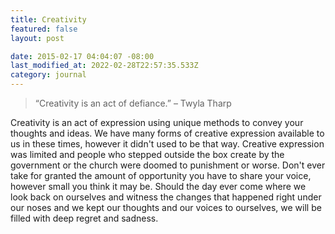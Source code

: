 ```yaml
---
title: Creativity
featured: false
layout: post

date: 2015-02-17 04:04:07 -08:00
last_modified_at: 2022-02-28T22:57:35.533Z
category: journal
---
```


> “Creativity is an act of defiance.” – Twyla Tharp

Creativity is an act of expression using unique methods to convey your thoughts and ideas. We have many forms of creative expression available to us in these times, however it didn't used to be that way. Creative expression was limited and people who stepped outside the box create by the government or the church were doomed to punishment or worse. Don't ever take for granted the amount of opportunity you have to share your voice, however small you think it may be. Should the day ever come where we look back on ourselves and witness the changes that happened right under our noses and we kept our thoughts and our voices to ourselves, we will be filled with deep regret and sadness.

